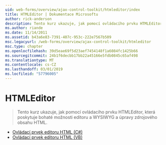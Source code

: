 ```yaml
---
uid: web-forms/overview/ajax-control-toolkit/htmleditor/index
title: HTMLEditor | Dokumentace Microsoftu
author: rick-anderson
description: Tento kurz ukazuje, jak pomocí ovládacího prvku HTMLEditor, která poskytuje bohaté možnosti editoru a WYSIWYG a úpravy zdrojového obsahu HTML.
ms.author: riande
ms.date: 11/14/2011
ms.assetid: b43a6e83-7391-407c-953c-222e7567b509
msc.legacyurl: /web-forms/overview/ajax-control-toolkit/htmleditor
msc.type: chapter
ms.openlocfilehash: 39d5eae69f5d23aef7454148f1a6084fc1425b66
ms.sourcegitcommit: 24b1f6decbb17bb22a45166e5fdb0845c65af498
ms.translationtype: MT
ms.contentlocale: cs-CZ
ms.lasthandoff: 03/01/2019
ms.locfileid: "57796005"
---
```

<a name="htmleditor"></a>HTMLEditor
====================
> Tento kurz ukazuje, jak pomocí ovládacího prvku HTMLEditor, která poskytuje bohaté možnosti editoru a WYSIWYG a úpravy zdrojového obsahu HTML.


- [Ovládací prvek editoru HTML (C#)](how-do-i-use-the-html-editor-control-cs.md)
- [Ovládací prvek editoru HTML (VB)](how-do-i-use-the-html-editor-control-vb.md)

